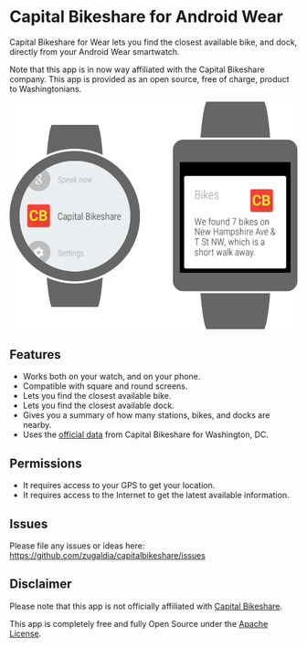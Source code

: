 # Capital Bikeshare for Android Wear

Capital Bikeshare for Wear lets you find the closest available bike, and dock, directly from your Android Wear smartwatch.

Note that this app is in now way affiliated with the Capital Bikeshare company. This app is provided as an open source, free of charge, product to Washingtonians.

![Screenshot](https://raw.githubusercontent.com/zugaldia/capitalbikeshare/master/assets/github_readme.png)

## Features

* Works both on your watch, and on your phone.
* Compatible with square and round screens.
* Lets you find the closest available bike. 
* Lets you find the closest available dock.
* Gives you a summary of how many stations, bikes, and docks are nearby.
* Uses the [official data](https://github.com/zugaldia/capitalbikeshare/tree/master/appengine) from Capital Bikeshare for Washington, DC.

## Permissions

* It requires access to your GPS to get your location.
* It requires access to the Internet to get the latest available information.

## Issues

Please file any issues or ideas here: https://github.com/zugaldia/capitalbikeshare/issues

## Disclaimer

Please note that this app is not officially affiliated with [Capital Bikeshare](http://www.capitalbikeshare.com).

This app is completely free and fully Open Source under the [Apache License](https://github.com/zugaldia/capitalbikeshare/blob/master/LICENSE).
